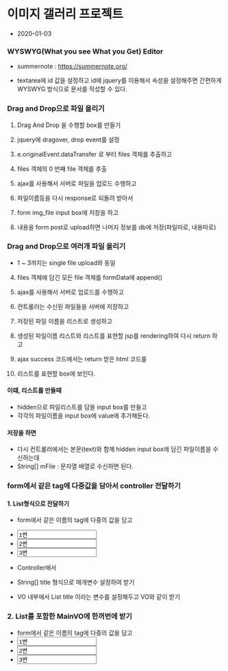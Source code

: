 # 이미지 갤러리 프로젝트
* 2020-01-03

### WYSWYG(What you see What you Get) Editor
* summernote : https://summernote.org/

* textarea에 id 값을 설정하고 id에 jquery를 이용해서 속성을 설정해주면 간편하게 WYSWYG 방식으로 문서를 작성할 수 있다.

### Drag and Drop으로 파일 올리기
1. Drag And Drop 을 수행할 box를 만들기
2. jquery에 dragover, drop event를 설정
3. e.originalEvent.dataTransfer 로 부터 files 객체를 추출하고
4. files 객체의 0 번째 file 객체를 추출

5. ajax를 사용해서 서버로 파일을 업로드 수행하고
6. 파일이름등을 다시 response로 되돌려 받아서
7. form img_file input box에 저장을 하고

8. 내용을 form post로 upload하면 나머지 정보를 db에 저장(파일따로, 내용따로)

### Drag and Drop으로 여러개 파일 올리기
* 1 ~ 3까지는 single file upload와 동일
4. files 객체에 담긴 모든 file 객체를 formData에 append()

5. ajax를 사용해서 서버로 업로드를 수행하고
6. 컨트롤러는 수신된 파일들을 서버에 저장하고 
7. 저장된 파일 이름을 리스트로 생성하고 
8. 생성된 파일이름 리스트와 리스트를 표현할 jsp를 rendering하여 다시 return 하고
9. ajax success 코드에서는 return 받은 html 코드를
10. 리스트를 표현할 box에 보인다.

#### 이떄, 리스트를 만들때
* hidden으로 파일리스트를 담을 input box를 만들고
* 각각의 파일이름을 input box에 value에 추가해둔다.

#### 저장을 하면
* 다시 컨트롤러에서는 본문(text)와 함께 hidden input box에
담긴 파일이름을 수신하는데
* String[] mFile : 문자열 배열로 수신하면 된다. 

### form에서 같은 tag에 다중값을 담아서 controller 전달하기

#### 1. List<String>형식으로 전달하기

* form에서 같은 이름의 tag에 다중의 값을 담고
* <input name="title" value="1번">
* <input name="title" value="2번">
* <input name="title" value="3번">

* Controller에서
* String[] title 형식으로 매개변수 설정하여 받기

* VO 내부에서 List<String> title 이라는 변수를 설정해두고 VO와 같이 받기

### 2. List<SubVO>를 포함한 MainVO에 한꺼번에 받기
* form에서 같은 이름의 tag에 다중의 값을 담고
* <input name="main[0]" value="1번">
* <input name="main[1]" value="2번">
* <input name="main[2]" value="3번">